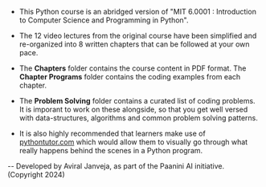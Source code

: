 - This Python course is an abridged version of "MIT 6.0001 : Introduction to Computer Science and Programming in Python". 

- The 12 video lectures from the original course have been simplified and re-organized into 8 written chapters that can be followed at your own pace.

- The **Chapters** folder contains the course content in PDF format. The **Chapter Programs** folder contains the coding examples from each chapter. 

- The **Problem Solving** folder contains a curated list of coding problems. It is imporant to work on these alongside, so that you get well versed with data-structures, algorithms and common problem solving patterns.

- It is also highly recommended that learners make use of [pythontutor.com](https://pythontutor.com/python-compiler.html) which would allow them to visually go through what really happens behind the scenes in a Python program.

-- Developed by Aviral Janveja, as part of the Paanini AI initiative. (Copyright 2024)